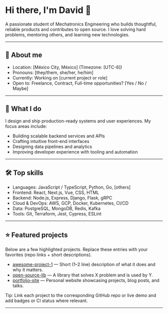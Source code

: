 # Hi there, I'm David 👋

A passionate student of Mechatronics Engineering who builds thoughtful, reliable products and contributes to open source. I love solving hard problems, mentoring others, and learning new technologies.

---

## 🔭 About me
- Location: [México City, México] (Timezone: [UTC-6])
- Pronouns: [they/them, she/her, he/him]
- Currently: Working on [current project or role]
- Open to: Freelance, Contract, Full-time opportunities? [Yes / No / Maybe]

---

## 🚀 What I do
I design and ship production-ready systems and user experiences. My focus areas include:
- Building scalable backend services and APIs
- Crafting intuitive front-end interfaces
- Designing data pipelines and analytics
- Improving developer experience with tooling and automation

---

## 🛠️ Top skills
- Languages: JavaScript / TypeScript, Python, Go, [others]
- Frontend: React, Next.js, Vue, CSS, HTML
- Backend: Node.js, Express, Django, Flask, gRPC
- Cloud & DevOps: AWS, GCP, Docker, Kubernetes, CI/CD
- Data: PostgreSQL, MongoDB, Redis, Kafka
- Tools: Git, Terraform, Jest, Cypress, ESLint

---

## ⭐ Featured projects
Below are a few highlighted projects. Replace these entries with your favorites (repo links + short descriptions).

- [awesome-project-1](https://github.com/yourname/awesome-project-1) — Short (1–2 line) description of what it does and why it matters.
- [open-source-lib](https://github.com/yourname/open-source-lib) — A library that solves X problem and is used by Y.
- [portfolio-site](https://github.com/yourname/portfolio-site) — Personal website showcasing projects, blog posts, and talks.

Tip: Link each project to the corresponding GitHub repo or live demo and add badges or CI status where relevant.

---
